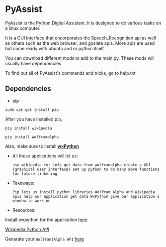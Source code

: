 # PyAssist
PyAssist is the Python Digital Assistant. It is designed to do various tasks on a linux computer.

It is a GUI interface that encorporates the Speech_Recognition api as well as others such as the web browser,
and goslate apis. More apis are used but come ready with ubuntu and or python itself.

You can download different mods to add to the main.py. These mods will usually have dependencies

To find out all of PyAssist's commands and tricks, go to help.txt

## Dependencies 

- pip

`sudo apt-get install pip`

After you have installed pip, 

`pip install wikipedia`

`pip install wolframalpha`

Also, make sure to install **[wxPython](https://www.wxpython.org/)** 

- All these applications will let us:

    `use wikipedia for info
    get data from wolframalpha
    create a GUI (graphical user interface)
    set up python to do many more functions for future tinkering`

- Takeways:

   `Pip lets us install python libraries
    Wolfram Alpha and Wikipedia apis help our application get data
    WxPython give our application a window to work on`

- Resources:

Install wxpython for the application [here](https://wiki.wxpython.org/How%20to%20install%20wxPython)

[Wikipedia Python API](https://pypi.python.org/pypi/wikipedia/1.4.0)

Generate your `Wolfram|Alpha API` [here](https://products.wolframalpha.com/api/)
